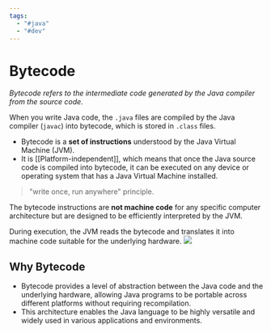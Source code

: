 ```yaml
---
tags:
  - "#java"
  - "#dev"
---
```

# Bytecode
_Bytecode refers to the intermediate code generated by the Java compiler from the source code._ 

When you write Java code, the `.java` files are compiled by the Java compiler (`javac`) into bytecode, which is stored in `.class` files.

- Bytecode is a **set of instructions** understood by the Java Virtual Machine (JVM). 
- It is [[Platform-independent]], which means that once the Java source code is compiled into bytecode, it can be executed on any device or operating system that has a Java Virtual Machine installed. 
>"write once, run anywhere" principle.

The bytecode instructions are **not machine code** for any specific computer architecture but are designed to be efficiently interpreted by the JVM. 

During execution, the JVM reads the bytecode and translates it into machine code suitable for the underlying hardware.
![](https://media.geeksforgeeks.org/wp-content/uploads/20211006134014/Bytecode.png)

## Why Bytecode
- Bytecode provides a level of abstraction between the Java code and the underlying hardware, allowing Java programs to be portable across different platforms without requiring recompilation.
- This architecture enables the Java language to be highly versatile and widely used in various applications and environments.